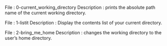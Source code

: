 File : 0-current_working_directory
Description : prints the absolute path name of the current working directory.

File : 1-listit
Description : Display the contents list of your current directory.

File : 2-bring_me_home
Description : changes the working directory to the user’s home directory.

